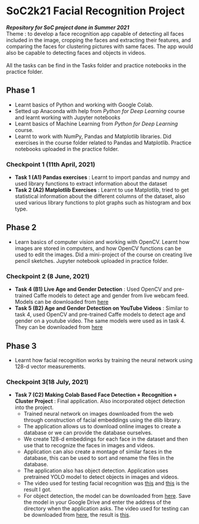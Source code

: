 # SoC2k21 Facial Recognition Project
***Repository for SoC project done in Summer 2021***<br />
Theme : to develop a face recognition app capable of detecting all faces included in the image, cropping the faces and extracting their features, and comparing the faces for clustering pictures with same faces. The app would also be capable to detecting faces and objects in videos.<br />
<br />
All the tasks can be find in the Tasks folder and practice notebooks in the practice folder.
## Phase 1
- Learnt basics of Python and working with Google Colab.
- Setted up Anaconda with help from *Python for Deep Learning* course and learnt working with Jupyter notebooks
- Learnt basics of Machine Learning from *Python for Deep Learning* course.
- Learnt to work with NumPy, Pandas and Matplotlib libraries. Did exercises in the course folder related to Pandas and Matplotlib. Practice notebooks uploaded in the practice folder. 
###  Checkpoint 1 (11th April, 2021)
- **Task 1 (A1) Pandas exercises** : Learnt to import  pandas and numpy and used library functions to extract information about the dataset
- **Task 2 (A2) Matplotlib Exercises** : Learnt to use Matplotlib, tried to get statistical information about the different columns of the dataset, also used various library functions to plot graphs such as histogram and box type.
## Phase 2
- Learn basics of computer vision and working with OpenCV. Learnt how images are stored in computers, and how OpenCV functions can be used to edit the images. Did a mini-project of the course on creating live pencil sketches. Jupyter notebook uploaded in practice folder. 
###  Checkpoint 2 (8 June, 2021)
- **Task 4 (B1) Live Age and Gender Detection** : Used OpenCV and pre-trained Caffe models to detect age and gender from live webcam feed. Models can be downloaded from [here](https://github.com/pydeveloperashish/Age-and-Gender-Recognition/tree/main/models)
- **Task 5 (B2) Age and Gender Detection on YouTube Videos** : Similar to task 4, used OpenCV and pre-trained Caffe models to detect age and gender on a youtube video. The same models were used as in task 4. They can be downloaded from [here](https://github.com/pydeveloperashish/Age-and-Gender-Recognition/tree/main/models)
## Phase 3
- Learnt how facial recognition works by training the neural network using 128-d vector measurements.
###  Checkpoint 3(18 July, 2021)
- **Task 7 (C2) Making Colab Based Face Detection + Recognition + Cluster Project** : Final application. Also incorporated object detection into the project.
  - Trained neural network on images downloaded from the web through construction of facial embeddings using the dlib library. 
  - The application allows us to download online images to create a database or we can provide the database ourselves. 
  - We create 128-d embeddings for each face in the dataset and then use that to recognize the faces in images and videos.
  - Application can also create a montage of similar faces in the database, this can be used to sort and rename the files in the database.
  - The application also has object detection. Application uses pretrained YOLO model to detect objects in images and videos. 
  - The video used for testing facial recognition was [this](https://drive.google.com/file/d/1r7A5Nnbad-t68xwXWXt8Jjy9ji8vmI_5/view?usp=sharing) and [this](https://drive.google.com/file/d/1BkNqGltWjPpISnan32VFT-giJOhFkBJm/view?usp=sharing) is the result I got.
  - For object detection, the model can be downloaded from [here](https://github.com/OlafenwaMoses/ImageAI/releases/download/1.0/yolo.h5). Save the model in your Google Drive and enter the address of the directory when the application asks. The video used for testing can be downloaded from [here](https://github.com/OlafenwaMoses/IntelliP/raw/master/traffic-mini.mp4), the result is [this](https://drive.google.com/file/d/1-UL8k8vqVHpDZ5sTmhXJdG-sfTOYaCTM/view?usp=sharing).

